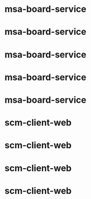# msa-board-service
# msa-board-service
# msa-board-service
# msa-board-service
# msa-board-service
# scm-client-web
# scm-client-web
# scm-client-web
# scm-client-web
